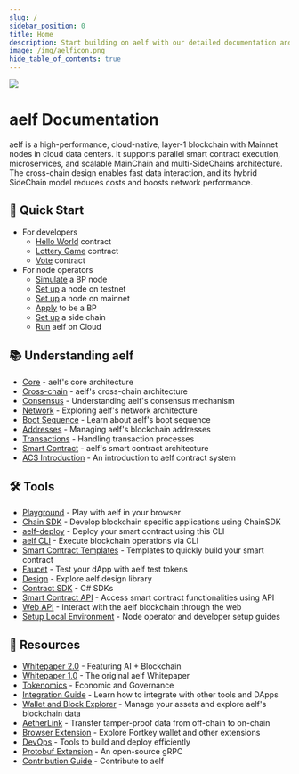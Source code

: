 ```yaml
---
slug: /
sidebar_position: 0
title: Home
description: Start building on aelf with our detailed documentation and development resources.
image: /img/aelficon.png
hide_table_of_contents: true
---
```


![](/img/banner.jpeg)

# aelf Documentation

aelf is a high-performance, cloud-native, layer-1 blockchain with Mainnet nodes in cloud data centers. It supports parallel smart contract execution, microservices, and scalable MainChain and multi-SideChains architecture. The cross-chain design enables fast data interaction, and its hybrid SideChain model reduces costs and boosts network performance.

<section className="row margin-top--xl">

<article className="col col--6 margin-bottom--lg">

## 🏁 Quick Start

- For developers
  - [Hello World](/quick-start/developers/hello-world-contract) contract
  - [Lottery Game](/quick-start/developers/lottery-game-smart-contract/) contract
  - [Vote](/quick-start/developers/vote-contract/) contract
- For node operators
  - [Simulate](/quick-start/node-operators/simulating-a-bp-node/) a BP node
  - [Set up](/quick-start/node-operators/set-up-a-node-on-testnet/) a node on testnet
  - [Set up](/quick-start/node-operators/set-up-a-node-on-mainnet/) a node on mainnet
  - [Apply](/quick-start/node-operators/apply-to-be-a-bp/) to be a BP
  - [Set up](/quick-start/node-operators/set-up-a-side-chain/) a side chain
  - [Run](/quick-start/node-operators/run-aelf-on-cloud/) aelf on Cloud

</article>

<article className="col col--6 margin-bottom--lg">

## 📚 Understanding aelf

- [Core](/learn/core/) - aelf's core architecture
- [Cross-chain](/learn/cross-chain/) - aelf's cross-chain architecture
- [Consensus](/learn/consensus/) - Understanding aelf's consensus mechanism
- [Network](/learn/network/) - Exploring aelf's network architecture
- [Boot Sequence](/learn/boot-sequence/) - Learn about aelf's boot sequence
- [Addresses](/learn/addresses/) - Managing aelf's blockchain addresses
- [Transactions](/learn/transactions/) - Handling transaction processes
- [Smart Contract](/learn/smart-contract/) - aelf's smart contract architecture
- [ACS Introduction](/learn/acs-introduction/) - An introduction to aelf contract system

</article>

<article className="col col--6 margin-bottom--lg">

## 🛠️ Tools

- [Playground](/tools/aelf-playground/) - Play with aelf in your browser
- [Chain SDK](/tools/chain-sdk/) - Develop blockchain specific applications using ChainSDK
- [aelf-deploy](/tools/aelf-deploy/) - Deploy your smart contract using this CLI
- [aelf CLI](/tools/aelf-cli/) - Execute blockchain operations via CLI
- [Smart Contract Templates](/tools/smart-contract-templates/) - Templates to quickly build your smart contract
- [Faucet](/tools/faucet/) - Test your dApp with aelf test tokens
- [Design](/tools/design/) - Explore aelf design library
- [Contract SDK](/tools/contract-sdk/) - C# SDKs
- [Smart Contract API](/tools/smart-contract-api/) - Access smart contract functionalities using API
- [Web API](/tools/web-api/) - Interact with the aelf blockchain through the web
- [Setup Local Environment](/tools/setup-local-environment/) - Node operator and developer setup guides

</article>

<article className="col col--6 margin-bottom--lg">

## 🔖 Resources

- [Whitepaper 2.0](/resources/whitepaper-2/) - Featuring AI + Blockchain
- [Whitepaper 1.0](/resources/whitepaper/) - The original aelf Whitepaper
- [Tokenomics](/resources/tokenomics/) - Economic and Governance
- [Integration Guide](/resources/integration-guide/) - Learn how to integrate with other tools and DApps
- [Wallet and Block Explorer](/resources/wallet-and-block-explorer/) - Manage your assets and explore aelf's blockchain data
- [AetherLink](/resources/aetherLink/) - Transfer tamper-proof data from off-chain to on-chain
- [Browser Extension](/resources/browser-extension/) - Explore Portkey wallet and other extensions
- [DevOps](/resources/devops/) - Tools to build and deploy efficiently
- [Protobuf Extension](/resources/protobuf-extension/) - An open-source gRPC
- [Contribution Guide](/resources/contribution/) - Contribute to aelf

</article>

</section>
